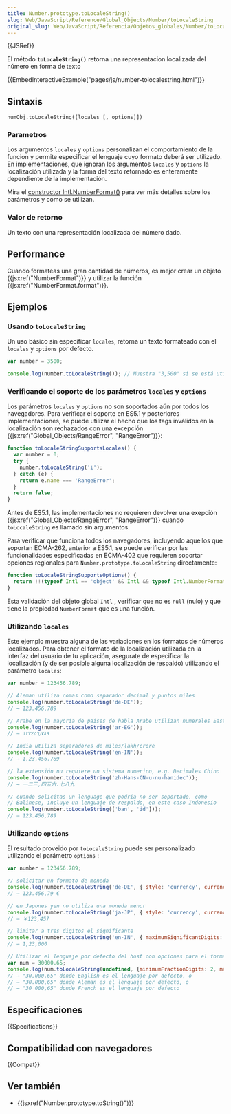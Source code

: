 ```yaml
---
title: Number.prototype.toLocaleString()
slug: Web/JavaScript/Reference/Global_Objects/Number/toLocaleString
original_slug: Web/JavaScript/Referencia/Objetos_globales/Number/toLocaleString
---
```


{{JSRef}}

El método **`toLocaleString()`** retorna una representacion localizada del número en forma de texto

{{EmbedInteractiveExample("pages/js/number-tolocalestring.html")}}

## Sintaxis

```
numObj.toLocaleString([locales [, options]])
```

### Parametros

Los argumentos `locales` y `options` personalizan el comportamiento de la funcion y permite especificar el lenguaje cuyo formato deberá ser utilizado. En implementaciones, que ignoran los argumentos `locales` y `options` la localización utilizada y la forma del texto retornado es enteramente dependiente de la implementación.

Mira el [constructor Intl.NumberFormat()](/es/docs/Web/JavaScript/Reference/Global_Objects/Intl/NumberFormat/NumberFormat) para ver más detalles sobre los parámetros y como se utilizan.

### Valor de retorno

Un texto con una representación localizada del número dado.

## Performance

Cuando formateas una gran cantidad de números, es mejor crear un objeto {{jsxref("NumberFormat")}} y utilizar la función {{jsxref("NumberFormat.format")}}.

## Ejemplos

### Usando `toLocaleString`

Un uso básico sin especificar `locales`, retorna un texto formateado con el `locales` y `options` por defecto.

```js
var number = 3500;

console.log(number.toLocaleString()); // Muestra "3,500" si se está utilizando la localización U.S. English
```

### Verificando el soporte de los parámetros `locales` y `options`

Los parámetros `locales` y `options` no son soportados aún por todos los navegadores. Para verificar el soporte en ES5.1 y posteriores implementaciones, se puede utilizar el hecho que los tags inválidos en la localización son rechazados con una excepción {{jsxref("Global_Objects/RangeError", "RangeError")}}:

```js
function toLocaleStringSupportsLocales() {
  var number = 0;
  try {
    number.toLocaleString('i');
  } catch (e) {
    return e.name === 'RangeError';
  }
  return false;
}
```

Antes de ES5.1, las implementaciones no requieren devolver una exepción {{jsxref("Global_Objects/RangeError", "RangeError")}} cuando `toLocaleString` es llamado sin argumentos.

Para verificar que funciona todos los navegadores, incluyendo aquellos que soportan ECMA-262, anterior a ES5.1, se puede verificar por las funcionalidades especificadas en ECMA-402 que requieren soportar opciones regionales para `Number.prototype.toLocaleString` directamente:

```js
function toLocaleStringSupportsOptions() {
  return !!(typeof Intl == 'object' && Intl && typeof Intl.NumberFormat == 'function');
}
```

Esta validación del objeto global `Intl` , verificar que no es `null` (nulo) y que tiene la propiedad `NumberFormat` que es una función.

### Utilizando `locales`

Este ejemplo muestra alguna de las variaciones en los formatos de números localizados. Para obtener el formato de la localización utilizada en la interfaz del usuario de tu aplicación, asegurate de especificar la localización (y de ser posible alguna localización de respaldo) utilizando el parámetro `locales`:

```js
var number = 123456.789;

// Aleman utiliza comas como separador decimal y puntos miles
console.log(number.toLocaleString('de-DE'));
// → 123.456,789

// Arabe en la mayoría de países de habla Arabe utilizan numerales Eastern Arabic
console.log(number.toLocaleString('ar-EG'));
// → ١٢٣٤٥٦٫٧٨٩

// India utiliza separadores de miles/lakh/crore
console.log(number.toLocaleString('en-IN'));
// → 1,23,456.789

// la extensión nu requiere un sistema numerico, e.g. Decimales Chino
console.log(number.toLocaleString('zh-Hans-CN-u-nu-hanidec'));
// → 一二三,四五六.七八九

// cuando solicitas un lenguage que podria no ser soportado, como
// Balinese, incluye un lenguaje de respaldo, en este caso Indonesio
console.log(number.toLocaleString(['ban', 'id']));
// → 123.456,789
```

### Utilizando `options`

El resultado proveido por `toLocaleString` puede ser personalizado utilizando el parámetro `options` :

```js
var number = 123456.789;

// solicitar un formato de moneda
console.log(number.toLocaleString('de-DE', { style: 'currency', currency: 'EUR' }));
// → 123.456,79 €

// en Japones yen no utiliza una moneda menor
console.log(number.toLocaleString('ja-JP', { style: 'currency', currency: 'JPY' }))
// → ￥123,457

// limitar a tres digitos el significante
console.log(number.toLocaleString('en-IN', { maximumSignificantDigits: 3 }));
// → 1,23,000

// Utilizar el lenguaje por defecto del host con opciones para el formato del número
var num = 30000.65;
console.log(num.toLocaleString(undefined, {minimumFractionDigits: 2, maximumFractionDigits: 2}));
// → "30,000.65" donde English es el lenguaje por defecto, o
// → "30.000,65" donde Aleman es el lenguaje por defecto, o
// → "30 000,65" donde French es el lenguaje por defecto
```

## Especificaciones

{{Specifications}}

## Compatibilidad con navegadores

{{Compat}}

## Ver también

- {{jsxref("Number.prototype.toString()")}}
